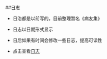 ##日志

- 日治都是以前写的，目前整理暂名《病友集》

- 日志以日期形式显示

- 日后如果有时间会修改一些日志，提高可读性

- 点击查看[日志](https://github.com/MetaYe/MetaYe.github.io/tree/master/_post)

